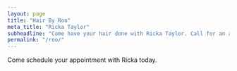 ```yaml
---
layout: page
title: "Hair By Roo"
meta_title: "Ricka Taylor"
subheadline: "Come have your hair done with Ricka Taylor. Call for an appointment (806)773-1040"
permalink: "/roo/"
---
```

<p> Come schedule your appointment with Ricka today. </p>